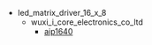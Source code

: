 * led_matrix_driver_16_x_8
  * wuxi_i_core_electronics_co_ltd
    * [aip1640](led_matrix_driver_16_x_8/wuxi_i_core_electronics_co_ltd/aip1640)
